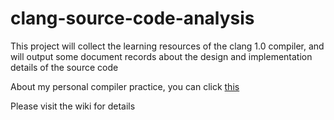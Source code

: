 # clang-source-code-analysis
This project will collect the learning resources of the clang 1.0 compiler, and will output some document records about the design and implementation details of the source code

About my personal compiler practice, you can click [this][1]

Please visit the wiki for details

[1]: https://github.com/iiicp/lcc

